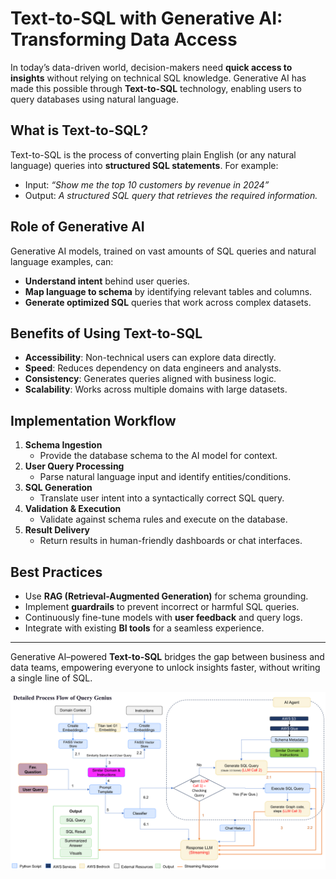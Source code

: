 # Text-to-SQL with Generative AI: Transforming Data Access  

In today’s data-driven world, decision-makers need **quick access to insights** without relying on technical SQL knowledge. Generative AI has made this possible through **Text-to-SQL** technology, enabling users to query databases using natural language.  

## What is Text-to-SQL?  
Text-to-SQL is the process of converting plain English (or any natural language) queries into **structured SQL statements**. For example:  

- Input: *“Show me the top 10 customers by revenue in 2024”*  
- Output: *A structured SQL query that retrieves the required information.*  

## Role of Generative AI  
Generative AI models, trained on vast amounts of SQL queries and natural language examples, can:  
- **Understand intent** behind user queries.  
- **Map language to schema** by identifying relevant tables and columns.  
- **Generate optimized SQL** queries that work across complex datasets.  

## Benefits of Using Text-to-SQL  
- **Accessibility**: Non-technical users can explore data directly.  
- **Speed**: Reduces dependency on data engineers and analysts.  
- **Consistency**: Generates queries aligned with business logic.  
- **Scalability**: Works across multiple domains with large datasets.  

## Implementation Workflow  
1. **Schema Ingestion**  
   - Provide the database schema to the AI model for context.  
2. **User Query Processing**  
   - Parse natural language input and identify entities/conditions.  
3. **SQL Generation**  
   - Translate user intent into a syntactically correct SQL query.  
4. **Validation & Execution**  
   - Validate against schema rules and execute on the database.  
5. **Result Delivery**  
   - Return results in human-friendly dashboards or chat interfaces.  

## Best Practices  
- Use **RAG (Retrieval-Augmented Generation)** for schema grounding.  
- Implement **guardrails** to prevent incorrect or harmful SQL queries.  
- Continuously fine-tune models with **user feedback** and query logs.  
- Integrate with existing **BI tools** for a seamless experience.  

---

Generative AI–powered **Text-to-SQL** bridges the gap between business and data teams, empowering everyone to unlock insights faster, without writing a single line of SQL.  


<img src="projects/Text-To-SQL/streamingQueryGenius.png" alt="Responsive" style="max-width:100%; height:auto;">
